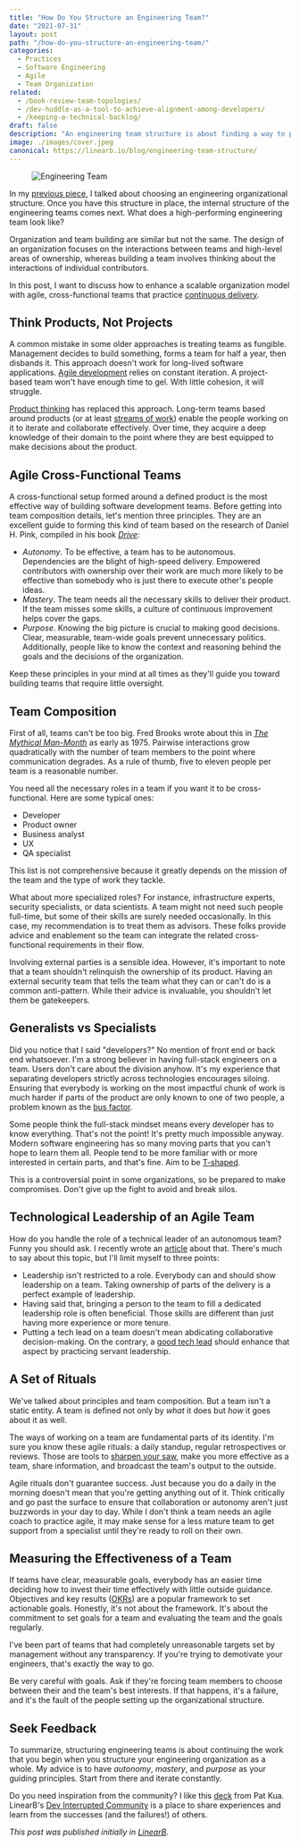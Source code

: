 ```yaml
---
title: "How Do You Structure an Engineering Team?"
date: "2021-07-31"
layout: post
path: "/how-do-you-structure-an-engineering-team/"
categories:
  - Practices
  - Software Engineering
  - Agile
  - Team Organization
related:
  - /book-review-team-topologies/
  - /dev-huddle-as-a-tool-to-achieve-alignment-among-developers/
  - /keeping-a-technical-backlog/
draft: false
description: "An engineering team structure is about finding a way to provide autonomy, mastery, and purpose to its team members. Let's explore more."
image: ./images/cover.jpeg 
canonical: https://linearb.io/blog/engineering-team-structure/
---
```


<figure class="figure figure--left">
  <img src="./images/cover.jpeg" alt="Engineering Team" />
</figure>

In my [previous piece](../choosing-an-engineering-organizational-structure/), I talked about choosing an engineering organizational structure. Once you have this structure in place, the internal structure of the engineering teams comes next. What does a high-performing engineering team look like?

Organization and team building are similar but not the same. The design of an organization focuses on the interactions between teams and high-level areas of ownership, whereas building a team involves thinking about the interactions of individual contributors. 

In this post, I want to discuss how to enhance a scalable organization model with agile, cross-functional teams that practice [continuous delivery](https://continuousdelivery.com/).

## Think Products, Not Projects

A common mistake in some older approaches is treating teams as fungible. Management decides to build something, forms a team for half a year, then disbands it. This approach doesn't work for long-lived software applications. [Agile development](https://en.wikipedia.org/wiki/Agile_software_development) relies on constant iteration. A project-based team won't have enough time to gel. With little cohesion, it will struggle.

[Product thinking](https://www.interaction-design.org/literature/topics/product-thinking) has replaced this approach. Long-term teams based around products (or at least [streams of work](https://teamtopologies.com/)) enable the people working on it to iterate and collaborate effectively. Over time, they acquire a deep knowledge of their domain to the point where they are best equipped to make decisions about the product.

## Agile Cross-Functional Teams

A cross-functional setup formed around a defined product is the most effective way of building software development teams. Before getting into team composition details, let's mention three principles. They are an excellent guide to forming this kind of team based on the research of Daniel H. Pink, compiled in his book _[Drive](https://www.danpink.com/books/drive/)_:

*   _Autonomy_. To be effective, a team has to be autonomous. Dependencies are the blight of high-speed delivery. Empowered contributors with ownership over their work are much more likely to be effective than somebody who is just there to execute other's people ideas.
*   _Mastery_. The team needs all the necessary skills to deliver their product. If the team misses some skills, a culture of continuous improvement helps cover the gaps.
*   _Purpose_. Knowing the big picture is crucial to making good decisions. Clear, measurable, team-wide goals prevent unnecessary politics. Additionally, people like to know the context and reasoning behind the goals and the decisions of the organization.

Keep these principles in your mind at all times as they'll guide you toward building teams that require little oversight.

## Team Composition

First of all, teams can't be too big. Fred Brooks wrote about this in _[The Mythical Man-Month](https://en.wikipedia.org/wiki/The_Mythical_Man-Month)_ as early as 1975\. Pairwise interactions grow quadratically with the number of team members to the point where communication degrades. As a rule of thumb, five to eleven people per team is a reasonable number. 

You need all the necessary roles in a team if you want it to be cross-functional. Here are some typical ones:

*   Developer
*   Product owner
*   Business analyst
*   UX
*   QA specialist

This list is not comprehensive because it greatly depends on the mission of the team and the type of work they tackle.

What about more specialized roles? For instance, infrastructure experts, security specialists, or data scientists. A team might not need such people full-time, but some of their skills are surely needed occasionally. In this case, my recommendation is to treat them as advisors. These folks provide advice and enablement so the team can integrate the related cross-functional requirements in their flow. 

Involving external parties is a sensible idea. However, it's important to note that a team shouldn't relinquish the ownership of its product. Having an external security team that tells the team what they can or can't do is a common anti-pattern. While their advice is invaluable, you shouldn't let them be gatekeepers.

## Generalists vs Specialists

Did you notice that I said "developers?" No mention of front end or back end whatsoever. I'm a strong believer in having full-stack engineers on a team. Users don't care about the division anyhow. It's my experience that separating developers strictly across technologies encourages siloing. Ensuring that everybody is working on the most impactful chunk of work is much harder if parts of the product are only known to one of two people, a problem known as the [bus factor](https://en.wikipedia.org/wiki/Bus_factor). 

Some people think the full-stack mindset means every developer has to know everything. That's not the point! It's pretty much impossible anyway. Modern software engineering has so many moving parts that you can't hope to learn them all. People tend to be more familiar with or more interested in certain parts, and that's fine. Aim to be [T-shaped](https://en.wikipedia.org/wiki/T-shaped_skills). 

This is a controversial point in some organizations, so be prepared to make compromises. Don't give up the fight to avoid and break silos.

## Technological Leadership of an Agile Team

How do you handle the role of a technical leader of an autonomous team? Funny you should ask. I recently wrote an [article](https://linearb.io/blog/software-team-lead-responsibilities/) about that. There's much to say about this topic, but I'll limit myself to three points:

*   Leadership isn't restricted to a role. Everybody can and should show leadership on a team. Taking ownership of parts of the delivery is a perfect example of leadership.
*   Having said that, bringing a person to the team to fill a dedicated leadership role is often beneficial. Those skills are different than just having more experience or more tenure.
*   Putting a tech lead on a team doesn't mean abdicating collaborative decision-making. On the contrary, a [good tech lead](https://www.patkua.com/blog/the-definition-of-a-tech-lead/) should enhance that aspect by practicing servant leadership.

## A Set of Rituals

We've talked about principles and team composition. But a team isn't a static entity. A team is defined not only by _what_ it does but _how_ it goes about it as well.

The ways of working on a team are fundamental parts of its identity. I'm sure you know these agile rituals: a daily standup, regular retrospectives or reviews. Those are tools to [sharpen your saw](https://blog.codinghorror.com/sharpening-the-saw/), make you more effective as a team, share information, and broadcast the team's output to the outside.

Agile rituals don't guarantee success. Just because you do a daily in the morning doesn't mean that you're getting anything out of it. Think critically and go past the surface to ensure that collaboration or autonomy aren't just buzzwords in your day to day. While I don't think a team needs an agile coach to practice agile, it may make sense for a less mature team to get support from a specialist until they're ready to roll on their own.

## Measuring the Effectiveness of a Team

If teams have clear, measurable goals, everybody has an easier time deciding how to invest their time effectively with little outside guidance. Objectives and key results ([OKRs](https://www.whatmatters.com/faqs/okr-meaning-definition-example)) are a popular framework to set actionable goals. Honestly, it's not about the framework. It's about the commitment to set goals for a team and evaluating the team and the goals regularly.

I've been part of teams that had completely unreasonable targets set by management without any transparency. If you're trying to demotivate your engineers, that's exactly the way to go.

Be very careful with goals. Ask if they're forcing team members to choose between their and the team's best interests. If that happens, it's a failure, and it's the fault of the people setting up the organizational structure.

## Seek Feedback

To summarize, structuring engineering teams is about continuing the work that you begin when you structure your engineering organization as a whole. My advice is to have _autonomy_, _mastery_, and _purpose_ as your guiding principles. Start from there and iterate constantly.

Do you need inspiration from the community? I like this [deck](https://www.slideshare.net/patkua/building-a-high-performing-team-72975599) from Pat Kua. LinearB's [Dev Interrupted Community](https://linearb.io/dev-interrupted-community/) is a place to share experiences and learn from the successes (and the failures!) of others.

*This post was published initially in [LinearB](https://linearb.io/blog/engineering-team-structure/).*
